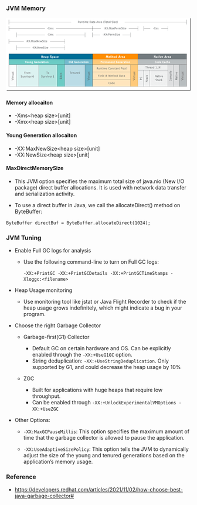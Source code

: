 ### JVM Memory
![alt text](image.png)


#### Memory allocaiton
* -Xms\<heap size>[unit]
* -Xmx\<heap size>[unit]

#### Young Generation allocaiton
* -XX:MaxNewSize\<heap size>[unit]
* -XX:NewSize\<heap size>[unit]


#### MaxDirectMemorySize
* This JVM option specifies the maximum total size of java.nio (New I/O package) direct buffer allocations. It is used with network data transfer and serialization activity.

* To use a direct buffer in Java, we call the allocateDirect() method on ByteBuffer:

```
ByteBuffer directBuf = ByteBuffer.allocateDirect(1024);
```


### JVM Tuning

* Enable Full GC logs for analysis

  * Use the following command-line to turn on Full GC logs:
    ```
    -XX:+PrintGC -XX:+PrintGCDetails -XX:+PrintGCTimeStamps -Xloggc:<filename>
    ```
* Heap Usage monitoring

  * Use monitoring tool like jstat or Java Flight Recorder to check if the heap usage grows indefinitely, which might indicate a bug in your program.

* Choose the right Garbage Collector

  * Garbage-first(G1) Collector
    * Default GC on certain hardware and OS. Can be explicitly enabled through the `-XX:+UseG1GC` option.
    * String deduplication: `-XX:+UseStringDeduplication`. Only supported by G1, and could decrease the heap usage by 10%

  * ZGC
    * Built for applications with huge heaps that require low throughput.
    * Can be enabled through `-XX:+UnlockExperimentalVMOptions -XX:+UseZGC`

 * Other Options:
   * `-XX:MaxGCPauseMillis`: This option specifies the maximum amount of time that the garbage collector is allowed to pause the application.

   * `-XX:UseAdaptiveSizePolicy`: This option tells the JVM to dynamically adjust the size of the young and tenured generations based on the application’s memory usage.

### Reference
* https://developers.redhat.com/articles/2021/11/02/how-choose-best-java-garbage-collector#
  
